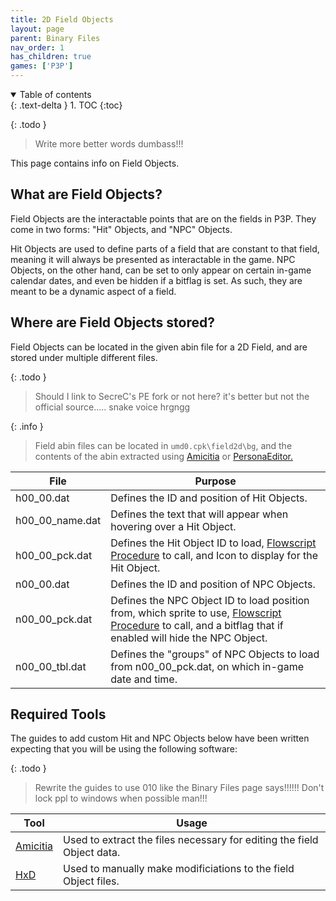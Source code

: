 ```yaml
---
title: 2D Field Objects
layout: page
parent: Binary Files
nav_order: 1
has_children: true
games: ['P3P']
---
```


<details open markdown="block">
  <summary>
    Table of contents
  </summary>
  {: .text-delta }
1. TOC
{:toc}
</details>

{: .todo }
> Write more better words dumbass!!!

This page contains info on Field Objects.

## What are Field Objects?

Field Objects are the interactable points that are on the fields in P3P. They come in two forms: "Hit" Objects, and "NPC" Objects.

Hit Objects are used to define parts of a field that are constant to that field, meaning it will always be presented as interactable in the game. NPC Objects, on the other hand, can be set to only appear on certain in-game calendar dates, and even be hidden if a bitflag is set. As such, they are meant to be a dynamic aspect of a field.

## Where are Field Objects stored?

Field Objects can be located in the given abin file for a 2D Field, and are stored under multiple different files.

{: .todo }
> Should I link to SecreC's PE fork or not here? it's better but not the official source..... snake voice hrgngg

{: .info }
> Field abin files can be located in `umd0.cpk\field2d\bg`, and the contents of the abin extracted using [Amicitia](https://github.com/tge-was-taken/Amicitia) or [PersonaEditor.](https://github.com/Secre-C/PersonaEditor)

| File | Purpose |
|----|----|
| h00_00.dat | Defines the ID and position of Hit Objects. |
| h00_00_name.dat | Defines the text that will appear when hovering over a Hit Object. |
| h00_00_pck.dat | Defines the Hit Object ID to load, [Flowscript Procedure](/persona-modding-docs/flowscript/) to call, and Icon to display for the Hit Object. |
| n00_00.dat | Defines the ID and position of NPC Objects. |
| n00_00_pck.dat | Defines the NPC Object ID to load position from, which sprite to use, [Flowscript Procedure](/persona-modding-docs/flowscript/) to call, and a bitflag that if enabled will hide the NPC Object. |
| n00_00_tbl.dat | Defines the "groups" of NPC Objects to load from n00_00_pck.dat, on which in-game date and time. |

## Required Tools

The guides to add custom Hit and NPC Objects below have been written expecting that you will be using the following software:

{: .todo }
> Rewrite the guides to use 010 like the Binary Files page says!!!!!! Don't lock ppl to windows when possible man!!!

| Tool | Usage |
|----|----|
| [Amicitia](https://github.com/tge-was-taken/Amicitia) | Used to extract the files necessary for editing the field Object data. |
| [HxD](https://mh-nexus.de/en/hxd/) | Used to manually make modificiations to the field Object files. |